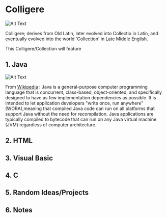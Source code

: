 # Colligere

![Alt Text](https://www.ibm.com/developerworks/i/f-ts-javadevelop.png)

Colligere; derives from Old Latin, later evolved into Collectio in Latin, and eventually evolved into the world 'Collection' in Late Middle English. 

This Colligere/Collection will feature 

 
## 1. Java 

![Alt Text](https://www.codenotfound.com/assets/images/logos/java-logo.png)

From [Wikipedia](https://en.wikipedia.org/wiki/Java_(programming_language)) : Java is a general-purpose computer programming language that is concurrent, class-based, object-oriented, and specifically designed to have as few implementation dependencies as possible. It is intended to let application developers "write once, run anywhere" (WORA),meaning that compiled Java code can run on all platforms that support Java without the need for recompilation. Java applications are typically compiled to bytecode that can run on any Java virtual machine (JVM) regardless of computer architecture.

## 2. HTML
## 3. Visual Basic
## 4. C
## 5. Random Ideas/Projects
## 6. Notes
